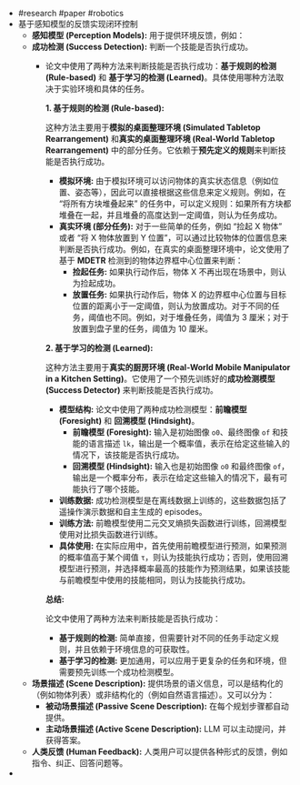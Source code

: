 - #research #paper #robotics
- 基于感知模型的反馈实现闭环控制
	- **感知模型 (Perception Models):**  用于提供环境反馈，例如：
	- **成功检测 (Success Detection):**  判断一个技能是否执行成功。
		- 论文中使用了两种方法来判断技能是否执行成功：**基于规则的检测 (Rule-based)** 和 **基于学习的检测 (Learned)**。具体使用哪种方法取决于实验环境和具体的任务。
		  
		  **1. 基于规则的检测 (Rule-based):**
		  
		  这种方法主要用于**模拟的桌面整理环境 (Simulated Tabletop Rearrangement)** 和**真实的桌面整理环境 (Real-World Tabletop Rearrangement)** 中的部分任务。它依赖于**预先定义的规则**来判断技能是否执行成功。
		  
		  *   **模拟环境:**  由于模拟环境可以访问物体的真实状态信息（例如位置、姿态等），因此可以直接根据这些信息来定义规则。例如，在 “将所有方块堆叠起来” 的任务中，可以定义规则：如果所有方块都堆叠在一起，并且堆叠的高度达到一定阈值，则认为任务成功。
		  *   **真实环境 (部分任务):**  对于一些简单的任务，例如 “捡起 X 物体” 或者 “将 X 物体放置到 Y 位置”，可以通过比较物体的位置信息来判断是否执行成功。例如，在真实的桌面整理环境中，论文使用了基于 **MDETR** 检测到的物体边界框中心位置来判断：
		      *   **捡起任务:**  如果执行动作后，物体 X 不再出现在场景中，则认为捡起成功。
		      *   **放置任务:**  如果执行动作后，物体 X 的边界框中心位置与目标位置的距离小于一定阈值，则认为放置成功。对于不同的任务，阈值也不同。例如，对于堆叠任务，阈值为 3 厘米；对于放置到盘子里的任务，阈值为 10 厘米。
		  
		  **2. 基于学习的检测 (Learned):**
		  
		  这种方法主要用于**真实的厨房环境 (Real-World Mobile Manipulator in a Kitchen Setting)**。它使用了一个预先训练好的**成功检测模型 (Success Detector)** 来判断技能是否执行成功。
		  
		  *   **模型结构:**  论文中使用了两种成功检测模型：**前瞻模型 (Foresight)** 和 **回溯模型 (Hindsight)**。
		      *   **前瞻模型 (Foresight):**  输入是初始图像 `o0`、最终图像 `of` 和技能的语言描述 `lk`，输出是一个概率值，表示在给定这些输入的情况下，该技能是否执行成功。
		      *   **回溯模型 (Hindsight):**  输入也是初始图像 `o0` 和最终图像 `of`，输出是一个概率分布，表示在给定这些输入的情况下，最有可能执行了哪个技能。
		  *   **训练数据:**  成功检测模型是在离线数据上训练的，这些数据包括了遥操作演示数据和自主生成的 episodes。
		  *   **训练方法:**  前瞻模型使用二元交叉熵损失函数进行训练，回溯模型使用对比损失函数进行训练。
		  *   **具体使用:** 在实际应用中，首先使用前瞻模型进行预测，如果预测的概率值高于某个阈值 `τ`，则认为技能执行成功；否则，使用回溯模型进行预测，并选择概率最高的技能作为预测结果，如果该技能与前瞻模型中使用的技能相同，则认为技能执行成功。
		  
		  **总结:**
		  
		  论文中使用了两种方法来判断技能是否执行成功：
		  
		  *   **基于规则的检测:**  简单直接，但需要针对不同的任务手动定义规则，并且依赖于环境信息的可获取性。
		  *   **基于学习的检测:**  更加通用，可以应用于更复杂的任务和环境，但需要预先训练一个成功检测模型。
	- **场景描述 (Scene Description):**  提供场景的语义信息，可以是结构化的（例如物体列表）或非结构化的（例如自然语言描述）。又可以分为：
		- **被动场景描述 (Passive Scene Description):**  在每个规划步骤都自动提供。
		- **主动场景描述 (Active Scene Description):**  LLM 可以主动提问，并获得答案。
	- **人类反馈 (Human Feedback):**  人类用户可以提供各种形式的反馈，例如指令、纠正、回答问题等。
-
